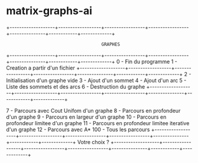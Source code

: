 # matrix-graphs-ai

+-------------------+------------------+-----------------+-----------------+---------------+------------+-------------+

                                        GRAPHES

+-------------------+------------------+-----------------+-----------------+---------------+------------+-------------+
0 - Fin du programme
1 - Creation a partir d'un fichier
+-------------------+------------------+-----------------+-----------------+---------------+------------+-------------+
2 - Initialisation d'un graphe vide
3 - Ajout d'un sommet
4 - Ajout d'un arc
5 - Liste des sommets et des arcs
6 - Destruction du graphe
+-------------------+------------------+-----------------+-----------------+---------------+------------+-------------+

7 - Parcours avec Cout Unifom d'un graphe
8 - Parcours en profondeur d'un graphe
9 - Parcours en largeur d'un graphe
10 - Parcours en profondeur limitee d'un graphe
11 - Parcours en profondeur limitee iterative d'un graphe
12 - Parcours avec A*
100 - Tous les parcours
+-------------------+------------------+-----------------+-----------------+---------------+------------+-------------+
Votre choix ?
+-------------------+------------------+-----------------+-----------------+---------------+------------+-------------+
